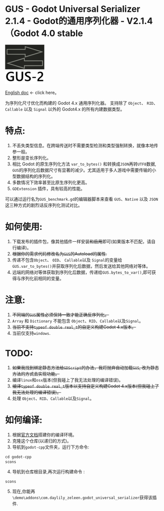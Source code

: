 # GUS - Godot Universal Serializer 2.1.4 - Godot的通用序列化器 - V2.1.4（Godot 4.0 stable

![Image text](icon.png)

[English doc](README.md) <- click here。

为序列化尺寸优化而构建的 Godot 4.x 通用序列化器。
支持除了 `Object`、 `RID`、 `Callable` 以及 `Signal` 以外的 Godot4.x 的所有内建数据类型。

# 特点:
  1. 不丢失类型信息。在跨端传送时不需要类型检测和类型强制转换，就像本地传参一般。
  2. 整形是变长序列化。
  3. 相比 Godot 的原生序列化方法 `var_to_bytes()` 和转换成`JSON`再转`UTF8`数据, `GUS`的序列化后数据尺寸有显著的减少。尤其适用于多人游戏中需要传输的小型数据结构的序列化。
  4. 多数情况下效率甚至比原生序列化更高。
  5. `GDExtension` 插件，具有较高的性能。

  可以通过运行名为`GUS_benchmark.gd`的编辑器脚本来查看 `GUS`、`Native` 以及 `JSON` 这三种方式的剧烈话反序列化测试对比。

# 如何使用:
  1. 下载发布的插件包，像其他插件一样安装~~和启用~~即可(如果版本不匹配，请自行编译)。
  2. ~~根据你的需求代码修改名为`GUS`的Autoload的属性.~~
  3. 传递不包含`Object`、 `OID`、 `Callable`以及 `Signal`的变量给 `GUS.var_to_bytes()`并获取序列化后数据，然后发送给其他网络对等体。
  3. 远端的网络对等体获取到序列化后数据，传递给`GUS.bytes_to_var()`,即可获得与序列化前相同的变量。


# 注意:
  1. ~~不同端的`GUS`属性必须保持一致才能正确反序列化。~~
  2. `Array` 和 `Dictionary` 不能包含 `Object`、`RID`、`Callable`以及`Signal`。
  3. ~~当前不支持`typeof double real_t`的自定义构建Godot 4.x版本。~~
  4. 当前仅支持`windows`.
	
# TODO:
  1. ~~如果我找到绑定静态方法给`GDScript`的办法，我将抛弃自动加载`GUS`, 改为静态方法的方式去实现功能。~~
  2. 编译`linux`和`osx`版本(但我碰上了我无法处理的编译错误)。
  3. ~~编译`typeof double real_t`版本以支持自定义构建Godot 4.x版本(但我碰上了我无法处理的编译错误)。~~
  4. 处理 `Object`、`RID`、`Callable`以及`Signal`。

# 如何编译:
  1. 根据[官方文档](https://docs.godotengine.org/zh_CN/stable/development/compiling/index.html)搭建你的编译环境。
  1. 克隆这个仓库(以递归的方式)。
  3. 导航到`godot-cpp`文件夹，运行下方命令:

    cd godot-cpp
    scons
  4. 导航到仓库根目录,再次运行构建命令 :
    
    scons 
  5. 现在,你能再`\demo\addons\com.daylily_zeleen.godot_universal_serializer`获得该插件.
